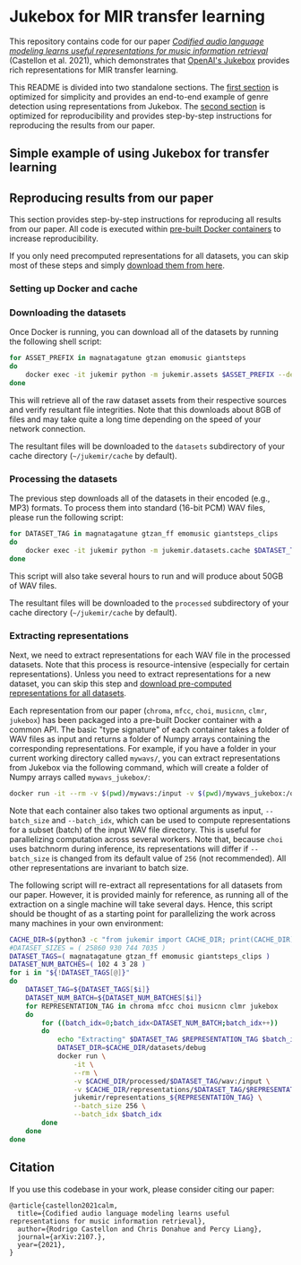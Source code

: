 # Jukebox for MIR transfer learning

This repository contains code for our paper [_Codified audio language modeling learns useful representations for music information retrieval_]() (Castellon et al. 2021), which demonstrates that [OpenAI's Jukebox](https://openai.com/blog/jukebox/) provides rich representations for MIR transfer learning.

This README is divided into two standalone sections. The [first section](#simple-example) is optimized for simplicity and provides an end-to-end example of genre detection using representations from Jukebox. The [second section](#reproducing-results) is optimized for reproducibility and provides step-by-step instructions for reproducing the results from our paper.

## Simple example of using Jukebox for transfer learning

## Reproducing results from our paper

This section provides step-by-step instructions for reproducing all results from our paper. All code is executed within [pre-built Docker containers](https://hub.docker.com/orgs/jukemir/repositories) to increase reproducibility.

If you only need precomputed representations for all datasets, you can skip most of these steps and simply [download them from here](TODO).

### Setting up Docker and cache

### Downloading the datasets

Once Docker is running, you can download all of the datasets by running the following shell script:

```sh
for ASSET_PREFIX in magnatagatune gtzan emomusic giantsteps
do
	docker exec -it jukemir python -m jukemir.assets $ASSET_PREFIX --delete_wrong --num_parallel 8
done
```

This will retrieve all of the raw dataset assets from their respective sources and verify resultant file integrities. Note that this downloads about 8GB of files and may take quite a long time depending on the speed of your network connection.

The resultant files will be downloaded to the `datasets` subdirectory of your cache directory (`~/jukemir/cache` by default).

### Processing the datasets

The previous step downloads all of the datasets in their encoded (e.g., MP3) formats. To process them into standard (16-bit PCM) WAV files, please run the following script:

```sh
for DATASET_TAG in magnatagatune gtzan_ff emomusic giantsteps_clips
do
	docker exec -it jukemir python -m jukemir.datasets.cache $DATASET_TAG audio
done
```

This script will also take several hours to run and will produce about 50GB of WAV files.

The resultant files will be downloaded to the `processed` subdirectory of your cache directory (`~/jukemir/cache` by default).

### Extracting representations

Next, we need to extract representations for each WAV file in the processed datasets. Note that this process is resource-intensive (especially for certain representations). Unless you need to extract representations for a new dataset, you can skip this step and [download pre-computed representations for all datasets](TODO).

Each representation from our paper (`chroma`, `mfcc`, `choi`, `musicnn`, `clmr`, `jukebox`) has been packaged into a pre-built Docker container with a common API. The basic "type signature" of each container takes a folder of WAV files as input and returns a folder of Numpy arrays containing the corresponding representations. For example, if you have a folder in your current working directory called `mywavs/`, you can extract representations from Jukebox via the following command, which will create a folder of Numpy arrays called `mywavs_jukebox/`:

```sh
docker run -it --rm -v $(pwd)/mywavs:/input -v $(pwd)/mywavs_jukebox:/output jukemir/representations_jukebox
```

Note that each container also takes two optional arguments as input, `--batch_size` and `--batch_idx`, which can be used to compute representations for a subset (batch) of the input WAV file directory. This is useful for parallelizing computation across several workers. Note that, because `choi` uses batchnorm during inference, its representations will differ if `--batch_size` is changed from its default value of `256` (not recommended). All other representations are invariant to batch size.

The following script will re-extract all representations for all datasets from our paper. However, it is provided mainly for reference, as running all of the extraction on a single machine will take several days. Hence, this script should be thought of as a starting point for parallelizing the work across many machines in your own environment:

```sh
CACHE_DIR=$(python3 -c "from jukemir import CACHE_DIR; print(CACHE_DIR)")
#DATASET_SIZES = ( 25860 930 744 7035 )
DATASET_TAGS=( magnatagatune gtzan_ff emomusic giantsteps_clips )
DATASET_NUM_BATCHES=( 102 4 3 28 )
for i in "${!DATASET_TAGS[@]}"
do
	DATASET_TAG=${DATASET_TAGS[$i]}
	DATASET_NUM_BATCH=${DATASET_NUM_BATCHES[$i]}
	for REPRESENTATION_TAG in chroma mfcc choi musicnn clmr jukebox
	do
		for ((batch_idx=0;batch_idx<DATASET_NUM_BATCH;batch_idx++))
		do
			echo "Extracting" $DATASET_TAG $REPRESENTATION_TAG $batch_idx
			DATASET_DIR=$CACHE_DIR/datasets/debug
			docker run \
				-it \
				--rm \
				-v $CACHE_DIR/processed/$DATASET_TAG/wav:/input \
				-v $CACHE_DIR/representations/$DATASET_TAG/$REPRESENTATION_TAG:/output \
				jukemir/representations_${REPRESENTATION_TAG} \
				--batch_size 256 \
				--batch_idx $batch_idx
		done
	done
done
```

## Citation

If you use this codebase in your work, please consider citing our paper:

```
@article{castellon2021calm,
  title={Codified audio language modeling learns useful representations for music information retrieval},
  author={Rodrigo Castellon and Chris Donahue and Percy Liang},
  journal={arXiv:2107.},
  year={2021},
}
```
